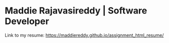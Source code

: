 # Maddie Rajavasireddy | Software Developer

Link to my resume: https://maddiereddy.github.io/assignment_html_resume/

